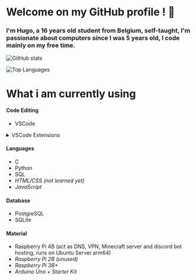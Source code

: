 # Welcome on my GitHub profile ! 👋
### I'm Hugo, a 16 years old student from Belgium, self-taught, I'm passionate about computers since I was 5 years old, I code mainly on my free time.

![GitHub stats](https://github-readme-stats.vercel.app/api?username=EnPeignoir&count_private=true&include_all_commits=true&hide=stars,issues)

![Top Languages](https://github-readme-stats.vercel.app/api/top-langs/?username=EnPeignoir&layout=compact)


# What i am currently using 
<!-- Something more visual won't kill !!! --->

#### Code Editing
- VSCode
<details>
  <summary>VSCode Extensions </summary> (Descending order by utility)

- [Tabnine](https://www.tabnine.com)
- [Error Lens](https://marketplace.visualstudio.com/items?itemName=usernamehw.errorlens)
- [Pylance](https://marketplace.visualstudio.com/items?itemName=ms-python.vscode-pylance)
- [Python Preview](https://marketplace.visualstudio.com/items?itemName=dongli.python-preview)/[AREPL for Python](https://marketplace.visualstudio.com/items?itemName=almenon.arepl)
- [Bracket Pair Colorizer](https://marketplace.visualstudio.com/items?itemName=CoenraadS.bracket-pair-colorizer)/[Better Comments](https://marketplace.visualstudio.com/items?itemName=aaron-bond.better-comments)/[Prettier](https://marketplace.visualstudio.com/items?itemName=esbenp.prettier-vscode)
- [Python Docstring Generator](https://marketplace.visualstudio.com/items?itemName=njpwerner.autodocstring)
- [Python Indent](https://marketplace.visualstudio.com/items?itemName=KevinRose.vsc-python-indent)
- [Project Manager](https://marketplace.visualstudio.com/items?itemName=alefragnani.project-manager)
- [vscode-icons](https://marketplace.visualstudio.com/items?itemName=vscode-icons-team.vscode-icons)
- [Discord Presence](https://marketplace.visualstudio.com/items?itemName=icrawl.discord-vscode)
- [CodeSnap](https://marketplace.visualstudio.com/items?itemName=adpyke.codesnap)
</details>

#### Languages
- C
- Python
- SQL
- *HTML/CSS (not learned yet)*
- *JavaScript*

#### Database
- PostgreSQL
- SQLite

#### Material
- Raspberry Pi 4B (act as DNS, VPN, Minecraft server and discord bot hosting, runs on Ubuntu Server arm64)
- *Raspberry Pi 2B (unused)*
- *Raspberry Pi 3B+*
- *Arduino Uno + Starter Kit*

<!--
**EnPeignoir/EnPeignoir** is a ✨ _special_ ✨ repository because its `README.md` (this file) appears on your GitHub profile.

Here are some ideas to get you started:

- 🔭 I’m currently working on ...
- 🌱 I’m currently learning ...
- 👯 I’m looking to collaborate on ...
- 🤔 I’m looking for help with ...
- 💬 Ask me about ...
- 📫 How to reach me: ...
- 😄 Pronouns: ...
- ⚡ Fun fact: ...
-->

